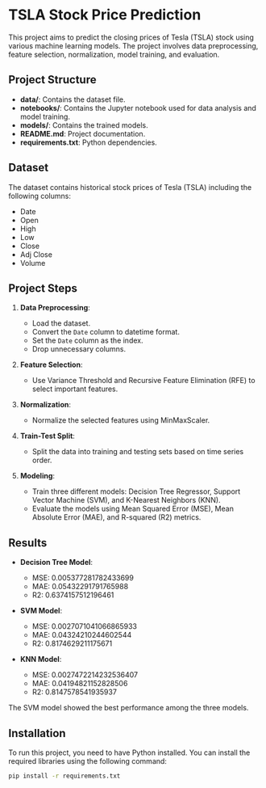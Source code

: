 # TSLA Stock Price Prediction

This project aims to predict the closing prices of Tesla (TSLA) stock using various machine learning models. The project involves data preprocessing, feature selection, normalization, model training, and evaluation.

## Project Structure


- **data/**: Contains the dataset file.
- **notebooks/**: Contains the Jupyter notebook used for data analysis and model training.
- **models/**: Contains the trained models.
- **README.md**: Project documentation.
- **requirements.txt**: Python dependencies.

## Dataset

The dataset contains historical stock prices of Tesla (TSLA) including the following columns:
- Date
- Open
- High
- Low
- Close
- Adj Close
- Volume

## Project Steps

1. **Data Preprocessing**:
    - Load the dataset.
    - Convert the `Date` column to datetime format.
    - Set the `Date` column as the index.
    - Drop unnecessary columns.

2. **Feature Selection**:
    - Use Variance Threshold and Recursive Feature Elimination (RFE) to select important features.

3. **Normalization**:
    - Normalize the selected features using MinMaxScaler.

4. **Train-Test Split**:
    - Split the data into training and testing sets based on time series order.

5. **Modeling**:
    - Train three different models: Decision Tree Regressor, Support Vector Machine (SVM), and K-Nearest Neighbors (KNN).
    - Evaluate the models using Mean Squared Error (MSE), Mean Absolute Error (MAE), and R-squared (R2) metrics.

## Results

- **Decision Tree Model**:
    - MSE: 0.005377281782433699
    - MAE: 0.05432291791765988
    - R2: 0.6374157512196461

- **SVM Model**:
    - MSE: 0.0027071041066865933
    - MAE: 0.04324210244602544
    - R2: 0.8174629211175671

- **KNN Model**:
    - MSE: 0.0027472214232536407
    - MAE: 0.04194821152828506
    - R2: 0.8147578541935937

The SVM model showed the best performance among the three models.

## Installation

To run this project, you need to have Python installed. You can install the required libraries using the following command:

```bash
pip install -r requirements.txt
